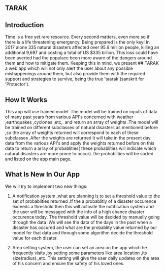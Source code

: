 
## TARAK

## Introduction
Time is a free yet rare resource. Every second matters, even more so if there is a life threatening emergency. Being prepared is the only key! In 2017 alone 335 natural disasters affected over 95.6 million people, killing an additional 9,697 and costing a total of US $335 billion. This loss could have been averted had the populace been more aware of the dangers around them and how to mitigate them. Keeping this in mind, we present ## TARAK a web app which will not only alert the user about any possible mishappenings around them, but also provide them with the required support and strategies to survive, being the true 'taarak'(sanskrit for 'Protector').

## How It Works

This app will use  trained model .The model will be trained on inputs of data of many past years from various API's concerned with weather ,earthquakes ,cyclones ,etc,. and return an array of weights .The model will be trained on different subclasses of natural disasters as mentioned before ,so the array of weights returned will correspond to each of these subclasses .After the weights are returned it will take in the present day data from the various API's and apply the weights returned before on this data to return a array of probablities( these probablities will indicate which natural disasters are more prone to occur). the probablities will be sorted and listed on the app main page. 

## What Is New In Our App

We will try to implement two new things:
1) A notification system ,what are planning is to set a threshold value to the set of probablities returned .If the a probablitiy of a disaster occurence exceeds a threshold then this will activate the notification system and the user will be messaged with the info of a high chance disaster occurence today. The threshold value will be decided by manuelly going through the data .We will see the data of the days in the past when a disaster has occured and what are the probablity value returned by our model for that data and through some algorithm decide the threshold value for each disater.

2) Area setting system, the user can set an area on the app which he frequently visits ,by setting some parameters like area location ,its size(radius).,etc. This setting will give the user daily updates on the area of his concern and ensure the safety of his loved ones.

